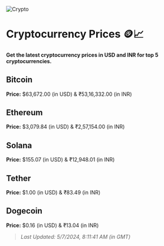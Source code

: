 
![Crypto](https://www.techguide.com.au/wp-content/uploads/2020/11/crypto3.jpeg)

# Cryptocurrency Prices 🪙📈

#### Get the latest cryptocurrency prices in USD and INR for top 5 cryptocurrencies.

## Bitcoin

**Price:** $63,672.00 (in USD) & ₹53,16,332.00 (in INR)

## Ethereum

**Price:** $3,079.84 (in USD) & ₹2,57,154.00 (in INR)

## Solana

**Price:** $155.07 (in USD) & ₹12,948.01 (in INR)

## Tether

**Price:** $1.00 (in USD) & ₹83.49 (in INR)

## Dogecoin

**Price:** $0.16 (in USD) & ₹13.04 (in INR)

> _Last Updated: 5/7/2024, 8:11:41 AM (in GMT)_

